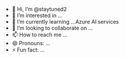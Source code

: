 - 👋 Hi, I’m @staytuned2
- 👀 I’m interested in ...
- 🌱 I’m currently learning ...Azure AI services
- 💞️ I’m looking to collaborate on ...
- 📫 How to reach me ...
- 😄 Pronouns: ...
- ⚡ Fun fact: ...

<!---
staytuned2/staytuned2 is a ✨ special ✨ repository because its `README.md` (this file) appears on your GitHub profile.
You can click the Preview link to take a look at your changes.
--->
